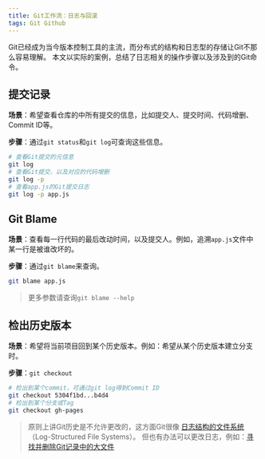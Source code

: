 ```yaml
---
title: Git工作流：日志与回滚
tags: Git Github
---
```


Git已经成为当今版本控制工具的主流，而分布式的结构和日志型的存储让Git不那么容易理解。
本文以实际的案例，总结了日志相关的操作步骤以及涉及到的Git命令。

## 提交记录

**场景**：希望查看仓库的中所有提交的信息，比如提交人、提交时间、代码增删、Commit ID等。

**步骤**：通过`git status`和`git log`可查询这些信息。

```bash
# 查看Git提交的元信息
git log
# 查看Git提交，以及对应的代码增删
git log -p
# 查看app.js的Git提交日志
git log -p app.js
```

## Git Blame

**场景**：查看每一行代码的最后改动时间，以及提交人。例如，追溯`app.js`文件中某一行是被谁改坏的。

**步骤**：通过`git blame`来查询。

```bash
git blame app.js
```

> 更多参数请查询`git blame --help`

## 检出历史版本

**场景**：希望将当前项目回到某个历史版本。例如：希望从某个历史版本建立分支时。

**步骤**：`git checkout`

```bash
# 检出到某个commit，可通过git log得到Commit ID
git checkout 5304f1bd...b4d4
# 检出到某个分支或Tag
git checkout gh-pages
```

> 原则上讲Git历史是不允许更改的，这方面Git很像
> [日志结构的文件系统][log-fs]（Log-Structured File Systems）。
> 但也有办法可以更改日志，例如：[寻找并删除Git记录中的大文件][purge-in-git]

[log-fs]: /2014/01/03/morden-os-fs.html
[purge-in-git]: /2016/03/22/purge-large-files-in-gitrepo.html

